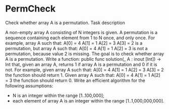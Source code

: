 # PermCheck
Check whether array A is a permutation.
Task description

A non-empty array A consisting of N integers is given.
A permutation is a sequence containing each element from 1 to N once, and only once.
For example, array A such that:
    A[0] = 4
    A[1] = 1
    A[2] = 3
    A[3] = 2
is a permutation, but array A such that:
    A[0] = 4
    A[1] = 1
    A[2] = 3
is not a permutation, because value 2 is missing.
The goal is to check whether array A is a permutation.
Write a function:
public func solution(_ A : inout [Int]) -> Int
that, given an array A, returns 1 if array A is a permutation and 0 if it is not.
For example, given array A such that:
    A[0] = 4
    A[1] = 1
    A[2] = 3
    A[3] = 2
the function should return 1.
Given array A such that:
    A[0] = 4
    A[1] = 1
    A[2] = 3
the function should return 0.
Write an efficient algorithm for the following assumptions:
* N is an integer within the range [1..100,000];
* each element of array A is an integer within the range [1..1,000,000,000].
